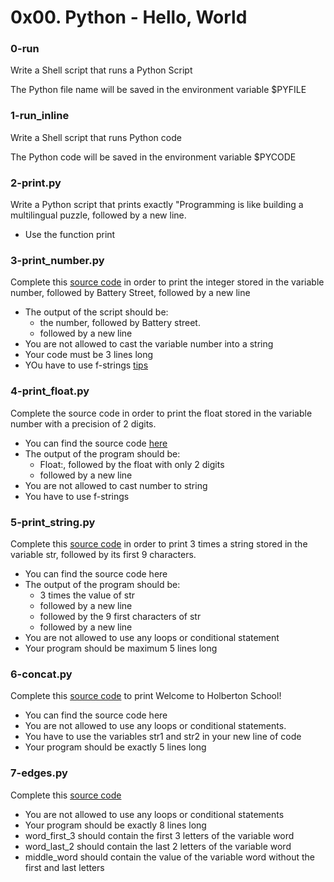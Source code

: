 # 0x00. Python - Hello, World

### 0-run
Write a Shell script that runs a Python Script

The Python file name will be saved in the environment variable $PYFILE

### 1-run_inline
Write a Shell script that runs Python code

The Python code will be saved in the environment variable $PYCODE

### 2-print.py
Write a Python script that prints exactly "Programming is like building a multilingual puzzle, followed by a new line.

- Use the function print

### 3-print_number.py
Complete this [source code](https://github.com/alx-tools/0x00.py/blob/master/3-print_number.py) in order to print the integer stored in the variable number, followed by Battery Street, followed by a new line
* The output of the script should be:
    - the number, followed by Battery street.
    - followed by a new line
* You are not allowed to cast the variable number into a string
* Your code must be 3 lines long
* YOu have to use f-strings [tips](https://realpython.com/python-f-strings/)

### 4-print_float.py
Complete the source code in order to print the float stored in the variable number with a precision of 2 digits.

- You can find the source code [here](https://github.com/alx-tools/0x00.py/blob/master/4-print_float.py)
- The output of the program should be:
    - Float:, followed by the float with only 2 digits
    - followed by a new line
- You are not allowed to cast number to string
- You have to use f-strings

### 5-print_string.py
Complete this [source code](https://github.com/alx-tools/0x00.py/blob/master/5-print_string.py) in order to print 3 times a string stored in the variable str, followed by its first 9 characters.

- You can find the source code here
- The output of the program should be:
    - 3 times the value of str
    - followed by a new line
    - followed by the 9 first characters of str
    - followed by a new line
- You are not allowed to use any loops or conditional statement
- Your program should be maximum 5 lines long

### 6-concat.py
Complete this [source code](https://github.com/alx-tools/0x00.py/blob/master/6-concat.py) to print Welcome to Holberton School!

- You can find the source code here
- You are not allowed to use any loops or conditional statements.
- You have to use the variables str1 and str2 in your new line of code
- Your program should be exactly 5 lines long

### 7-edges.py
Complete this [source code](https://github.com/alx-tools/0x00.py/blob/master/7-edges.py)

* You are not allowed to use any loops or conditional statements
* Your program should be exactly 8 lines long
* word_first_3 should contain the first 3 letters of the variable word
* word_last_2 should contain the last 2 letters of the variable word
* middle_word should contain the value of the variable word without the first and last letters
